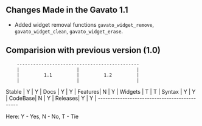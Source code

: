 ## Changes Made in the Gavato 1.1

 - Added widget removal functions `gavato_widget_remove`, `gavato_widget_clean`, `gavato_widget_erase`.

## Comparision with previous version (1.0)
        ---------------------------------------------
        |                     |                     |
        |         1.1         |         1.2         |
        |                     |                     |
Stable  |          Y          |          Y          |
Docs    |          Y          |          Y          |
Features|          N          |          Y          |
Widgets |          T          |          T          |
Syntax  |          Y          |          Y          |
CodeBase|          N          |          Y          |
Releases|          Y          |          Y          |
        ---------------------------------------------

Here: Y - Yes, N - No, T - Tie
